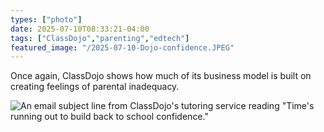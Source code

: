 ```yaml
---
types: ["photo"]
date: 2025-07-10T08:33:21-04:00
tags: ["ClassDojo","parenting","edtech"]
featured_image: "/2025-07-10-Dojo-confidence.JPEG"
---
```

Once again, ClassDojo shows how much of its business model is built on creating feelings of parental inadequacy.

![An email subject line from ClassDojo's tutoring service reading "Time's running out to build back to school confidence."](/2025-07-10-Dojo-confidence.JPEG)